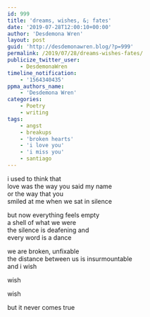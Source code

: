 ```yaml
---
id: 999
title: 'dreams, wishes, &; fates'
date: '2019-07-28T12:00:10+00:00'
author: 'Desdemona Wren'
layout: post
guid: 'http://desdemonawren.blog/?p=999'
permalink: /2019/07/28/dreams-wishes-fates/
publicize_twitter_user:
    - DesdemonaWren
timeline_notification:
    - '1564340435'
ppma_authors_name:
    - 'Desdemona Wren'
categories:
    - Poetry
    - writing
tags:
    - angst
    - breakups
    - 'broken hearts'
    - 'i love you'
    - 'i miss you'
    - santiago
---
```


i used to think that  
love was the way you said my name  
or the way that you  
smiled at me when we sat in silence

but now everything feels empty  
a shell of what we were  
the silence is deafening and  
every word is a dance

we are broken, unfixable   
the distance between us is insurmountable  
and i wish

wish

wish

but it never comes true